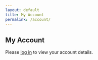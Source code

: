 ```yaml
---
layout: default
title: My Account
permalink: /account/
---
```

<h2>My Account</h2>
<div id="account-details" style="display: none;">
    <p>Welcome to your account page. Only logged-in users can see this.</p>
    <p>User Profile: <pre id="user-profile-data"></pre></p>
    <button id="btn-get-api-key">Get My API Key</button>
    <p>Your API Key: <pre id="api-key-display" style="display:none;"></pre></p>
</div>
<p id="login-prompt" style="display: block;">Please <a href="#" onclick="window.siteAuth.auth0Client.loginWithRedirect({ appState: { targetUrl: window.location.pathname }}); return false;">log in</a> to view your account details.</p>

<script>
document.addEventListener('DOMContentLoaded', async () => {
    // Wait for siteAuth to be initialized by auth.js
    function waitForSiteAuth() {
        return new Promise(resolve => {
            const interval = setInterval(() => {
                if (window.siteAuth && window.siteAuth.auth0Client) {
                    clearInterval(interval);
                    resolve(window.siteAuth);
                }
            }, 100);
        });
    }

    const siteAuth = await waitForSiteAuth();
    const accountDetailsDiv = document.getElementById('account-details');
    const loginPromptP = document.getElementById('login-prompt');
    const userProfilePre = document.getElementById('user-profile-data');
    const btnGetApiKey = document.getElementById('btn-get-api-key');
    const apiKeyDisplayPre = document.getElementById('api-key-display');

    async function updateAccountPageUI() {
        if (siteAuth.isAuthenticated) {
            accountDetailsDiv.style.display = 'block';
            loginPromptP.style.display = 'none';
            if (siteAuth.user && userProfilePre) {
                userProfilePre.textContent = JSON.stringify(siteAuth.user, null, 2);
            }
        } else {
            accountDetailsDiv.style.display = 'none';
            loginPromptP.style.display = 'block';
        }
    }

    await updateAccountPageUI(); // Initial UI update

    // Listen for auth state changes (optional, if auth.js emits custom events)
    // document.addEventListener('authStateChanged', updateAccountPageUI);

    if (btnGetApiKey) {
        btnGetApiKey.addEventListener('click', async () => {
            if (!siteAuth.isAuthenticated) {
                alert('Please log in to get an API key.');
                return;
            }
            const apiKey = await siteAuth.getApiKey();
            if (apiKey && apiKeyDisplayPre) {
                apiKeyDisplayPre.textContent = apiKey;
                apiKeyDisplayPre.style.display = 'block';
            } else if (apiKeyDisplayPre) {
                apiKeyDisplayPre.textContent = 'Could not retrieve API key.';
                apiKeyDisplayPre.style.display = 'block';
            }
        });
    }
});
</script>

